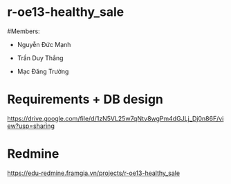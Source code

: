 # r-oe13-healthy_sale

#Members: 
- Nguyễn Đức Mạnh

- Trần Duy Thắng 

- Mạc Đăng Trường

# Requirements + DB design
https://drive.google.com/file/d/1zN5VL25w7qNtv8wgPm4dGJLj_Dj0n86F/view?usp=sharing

# Redmine
https://edu-redmine.framgia.vn/projects/r-oe13-healthy_sale

